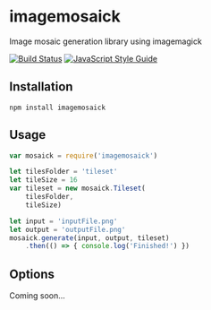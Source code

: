 # imagemosaick
Image mosaic generation library using imagemagick

[![Build Status](https://travis-ci.org/brianholley/imagemosaick.svg?branch=master)](https://travis-ci.org/brianholley/imagemosaick)
[![JavaScript Style Guide](https://img.shields.io/badge/code_style-standard-brightgreen.svg)](https://standardjs.com)

## Installation

```
npm install imagemosaick
```

## Usage

```javascript
var mosaick = require('imagemosaick')

let tilesFolder = 'tileset'
let tileSize = 16
var tileset = new mosaick.Tileset(
    tilesFolder,
    tileSize)

let input = 'inputFile.png'
let output = 'outputFile.png'
mosaick.generate(input, output, tileset)
    .then(() => { console.log('Finished!') })
```

## Options

Coming soon...
